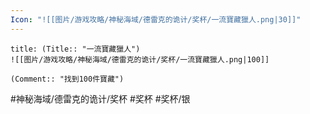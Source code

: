 ```yaml
---
Icon: "![[图片/游戏攻略/神秘海域/德雷克的诡计/奖杯/一流寶藏獵人.png|30]]"
---
```

```ad-common-silver-trophy
title: (Title:: "一流寶藏獵人")
![[图片/游戏攻略/神秘海域/德雷克的诡计/奖杯/一流寶藏獵人.png|100]]

(Comment:: "找到100件寶藏")
```

#神秘海域/德雷克的诡计/奖杯 #奖杯 #奖杯/银
